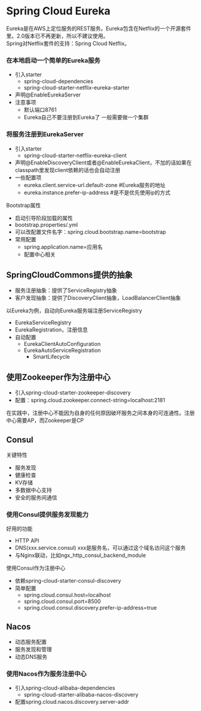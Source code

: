 # Spring Cloud Eureka

Eureka是在AWS上定位服务的REST服务。Eureka包含在Netflix的一个开源套件里。2.0版本已不再更新，所以不建议使用。  
Spring对Netflix套件的支持：Spring Cloud Netflix。

### 在本地启动⼀个简单的Eureka服务
* 引入starter
  * spring-cloud-dependencies
  * spring-cloud-starter-netflix-eureka-starter
* 声明@EnableEurekaServer
* 注意事项
  * 默认端口8761
  * Eureka⾃己不要注册到Eureka了
一般需要做一个集群

### 将服务注册到EurekaServer
* 引入starter
  * spring-cloud-starter-netflix-eureka-client
* 声明@EnableDiscoveryClient或者@EnableEurekaClient，不加的话如果在classpath里发现client依赖的话也会自动注册
* ⼀些配置项
  * eureka.client.service-url.default-zone #Eureka服务的地址
  * eureka.instance.prefer-ip-address #是不是优先使用ip的方式

Bootstrap属性
* 启动引导阶段加载的属性
* bootstrap.properties/.yml
* 可以改配置文件名字：spring.cloud.bootstrap.name=bootstrap
* 常用配置
  * spring.application.name=应⽤名
  * 配置中心相关

## SpringCloudCommons提供的抽象
* 服务注册抽象：提供了ServiceRegistry抽象
* 客户发现抽象：提供了DiscoveryClient抽象，LoadBalancerClient抽象

以Eureka为例，⾃动向Eureka服务端注册ServiceRegistry
* EurekaServiceRegistry
* EurekaRegistration，注册信息
* 自动配置
  * EurekaClientAutoConfiguration
  * EurekaAutoServiceRegistration
    * SmartLifecycle

## 使⽤Zookeeper作为注册中⼼
* 引入spring-cloud-starter-zookeeper-discovery
* 配置：spring.cloud.zookeeper.connect-string=localhost:2181

在实践中，注册中⼼不能因为⾃身的任何原因破坏服务之间本身的可连通性。注册中⼼需要AP，而Zookeeper是CP

## Consul
关键特性
* 服务发现
* 健康检查
* KV存储
* 多数据中⼼支持
* 安全的服务间通信

### 使⽤Consul提供服务发现能⼒
好用的功能
* HTTP API
* DNS(xxx.service.consul) xxx是服务名，可以通过这个域名访问这个服务
* 与Nginx联动，⽐如ngx_http_consul_backend_module

使⽤Consul作为注册中心
* 依赖spring-cloud-starter-consul-discovery
* 简单配置
  * spring.cloud.consul.host=localhost
  * spring.cloud.consul.port=8500
  * spring.cloud.consul.discovery.prefer-ip-address=true

## Nacos
* 动态服务配置
* 服务发现和管理
* 动态DNS服务

### 使⽤Nacos作为服务注册中⼼
* 引入spring-cloud-alibaba-dependencies
  * spring-cloud-starter-alibaba-nacos-discovery
* 配置spring.cloud.nacos.discovery.server-addr


